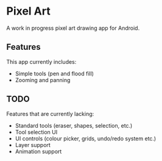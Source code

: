 Pixel Art
========
A work in progress pixel art drawing app for Android.

Features
--------
This app currently includes:
 * Simple tools (pen and flood fill)
 * Zooming and panning

TODO
----
Features that are currently lacking:
 * Standard tools (eraser, shapes, selection, etc.)
 * Tool selection UI
 * UI controls (colour picker, grids, undo/redo system etc.)
 * Layer support
 * Animation support